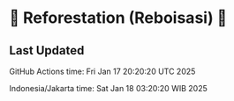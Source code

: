 
# 🌳 Reforestation (Reboisasi) 🌲

## Last Updated

GitHub Actions time: Fri Jan 17 20:20:20 UTC 2025

Indonesia/Jakarta time: Sat Jan 18 03:20:20 WIB 2025
